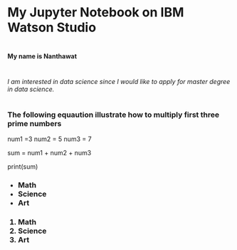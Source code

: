 
<h1>My Jupyter Notebook on IBM Watson Studio

#
<strong>My name is Nanthawat</strong>

#
<i> I am interested in data science since I would like to apply for master degree in data science.</i>

#
<h3> The following equaution illustrate how to multiply first three prime numbers</h3>


num1 =3
num2 = 5
num3 = 7

sum = num1 + num2 + num3

print(sum)

<ul><h3>
 <li>Math</li>
 <li>Science</li>
 <li>Art</li>
</ul></h3>

<ol><h3>
 <li>Math</li>
 <li>Science</li>
 <li>Art</li>
</ol></h3>


